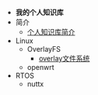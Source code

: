 <!-- docs/_sidebar.md -->

- **我的个人知识库**
- 简介
  - [个人知识库简介](/docs/mylearning/README.md)
- Linux
  - OverlayFS
    - [overlay文件系统](/docs/mylearning/linux/README.md)
  - openwrt
- RTOS
  - nuttx
